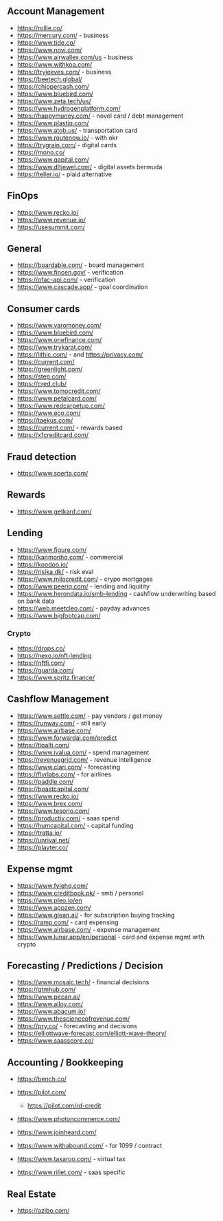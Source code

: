 ## Account Management

- https://rollie.co/
- https://mercury.com/ - business
- https://www.tide.co/
- https://www.novi.com/
- https://www.airwallex.com/us - business
- https://www.withkoa.com/
- https://tryjeeves.com/ - business
- https://beetech.global/
- https://chippercash.com/
- https://www.bluebird.com/
- https://www.zeta.tech/us/
- https://www.hydrogenplatform.com/
- https://happymoney.com/ - novel card / debt management
- https://www.plastiq.com/
- https://www.atob.us/ - transportation card
- https://www.routenow.io/ - with okr
- https://trygrain.com/ - digital cards
- https://mono.co/
- https://www.qapital.com/
- https://www.dltjewel.com/ - digital assets bermuda
- https://teller.io/ - plaid alternative

## FinOps

- https://www.recko.io/
- https://www.revenue.io/
- https://usesummit.com/

## General

- https://boardable.com/ - board management
- https://www.fincen.gov/ - verification
- https://ofac-api.com/ - verification
- https://www.cascade.app/ - goal coordination

## Consumer cards

- https://www.varomoney.com/
- https://www.bluebird.com/
- https://www.onefinance.com/
- https://www.trykarat.com/
- https://lithic.com/ - and https://privacy.com/
- https://current.com/
- https://greenlight.com/
- https://step.com/
- https://cred.club/
- https://www.tomocredit.com/
- https://www.petalcard.com/
- https://www.redcarpetup.com/
- https://www.eco.com/
- https://taekus.com/
- https://current.com/ - rewards based
- https://x1creditcard.com/

## Fraud detection

- https://www.sperta.com/

## Rewards

- https://www.getkard.com/

## Lending

- https://www.figure.com/
- https://kanmonhq.com/ - commercial
- https://koodoo.io/
- https://risika.dk/ - risk eval
- https://www.milocredit.com/ - crypo mortgages
- https://www.peeriq.com/ - lending and liquitity
- https://www.herondata.io/smb-lending - cashflow underwriting based on bank data
- https://web.meetcleo.com/ - payday advances
- https://www.bigfootcap.com/

### Crypto

- https://drops.co/
- https://nexo.io/nft-lending
- https://nftfi.com/
- https://guarda.com/
- https://www.spritz.finance/

## Cashflow Management

- https://www.settle.com/ - pay vendors / get money
- https://runway.com/ - still early
- https://www.airbase.com/
- https://www.forwardai.com/predict
- https://tipalti.com/
- https://www.ivalua.com/ - spend management
- https://revenuegrid.com/ - revenue intelligence
- https://www.clari.com/ - forecasting
- https://flyrlabs.com/ - for airlines
- https://paddle.com/
- https://boastcapital.com/
- https://www.recko.io/
- https://www.brex.com/
- https://www.tesorio.com/
- https://productiv.com/ - saas spend
- https://humcapital.com/ - capital funding
- https://tratta.io/
- https://unrival.net/
- https://playter.co/

## Expense mgmt

- https://www.fylehq.com/
- https://www.creditbook.pk/ - smb / personal
- https://www.pleo.io/en
- https://www.appzen.com/
- https://www.glean.ai/ - for subscription buying tracking
- https://ramp.com/ - card expensing
- https://www.airbase.com/ - expense management
- https://www.lunar.app/en/personal - card and expense mgmt with crypto

## Forecasting / Predictions / Decision

- https://www.mosaic.tech/ - financial decisions
- https://gtmhub.com/
- https://www.pecan.ai/
- https://www.alloy.com/
- https://www.abacum.io/
- https://www.thescienceofrevenue.com/
- https://pry.co/ - forecasting and decisions
- https://elliottwave-forecast.com/elliott-wave-theory/
- https://www.saasscore.co/

## Accounting / Bookkeeping

- https://bench.co/
- https://pilot.com/
  - https://pilot.com/rd-credit
- https://www.photoncommerce.com/
- https://www.joinheard.com/
- https://www.withabound.com/ - for 1099 / contract

- https://www.taxaroo.com/ - virtual tax
- https://www.rillet.com/ - saas specific

## Real Estate

- https://azibo.com/
